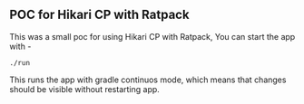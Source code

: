 POC for Hikari CP with Ratpack
-----------------------------

This was a small poc for using Hikari CP with Ratpack,
You can start the app with -

    ./run

This runs the app with gradle continuos mode, which means that changes should be visible without restarting app.
